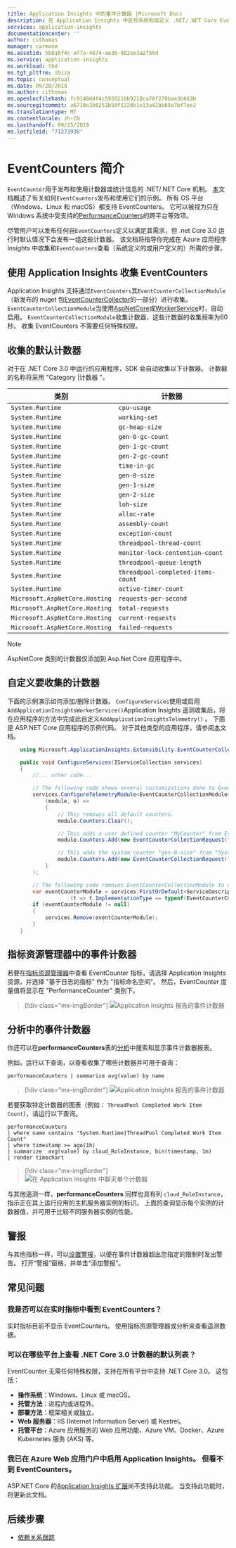 ```yaml
---
title: Application Insights 中的事件计数器 |Microsoft Docs
description: 在 Application Insights 中监视系统和自定义 .NET/.NET Core EventCounters。
services: application-insights
documentationcenter: ''
author: cithomas
manager: carmonm
ms.assetid: 5b816f4c-a77a-4674-ae36-802ee3a2f56d
ms.service: application-insights
ms.workload: tbd
ms.tgt_pltfrm: ibiza
ms.topic: conceptual
ms.date: 09/20/2019
ms.author: cithomas
ms.openlocfilehash: fc9148d4f4c5920210b9218ca70f270bae3b663b
ms.sourcegitcommit: a6718e2b0251b50f1228b1e13a42bb65e7bf7ee2
ms.translationtype: MT
ms.contentlocale: zh-CN
ms.lasthandoff: 09/25/2019
ms.locfileid: "71273938"
---
```

# <a name="eventcounters-introduction"></a>EventCounters 简介

`EventCounter`用于发布和使用计数器或统计信息的 .NET/.NET Core 机制。 [本](https://github.com/dotnet/corefx/blob/master/src/System.Diagnostics.Tracing/documentation/EventCounterTutorial.md)文档概述了有关如何`EventCounters`发布和使用它们的示例。 所有 OS 平台（Windows、Linux 和 macOS）都支持 EventCounters。 它可以被视为只在 Windows 系统中受支持的[PerformanceCounters](https://docs.microsoft.com/dotnet/api/system.diagnostics.performancecounter)的跨平台等效项。

尽管用户可以发布任何自`EventCounters`定义以满足其需求，但 .net Core 3.0 运行时默认情况下会发布一组这些计数器。 该文档将指导你完成在 Azure 应用程序 Insights 中收集和`EventCounters`查看（系统定义的或用户定义的）所需的步骤。

## <a name="using-application-insights-to-collect-eventcounters"></a>使用 Application Insights 收集 EventCounters

Application Insights 支持通过`EventCounters`其`EventCounterCollectionModule`（新发布的 nuget 包[EventCounterCollector](https://www.nuget.org/packages/Microsoft.ApplicationInsights.EventCounterCollector)的一部分）进行收集。 `EventCounterCollectionModule`当使用[AspNetCore](asp-net-core.md)或[WorkerService](worker-service.md)时，自动启用。 `EventCounterCollectionModule`收集计数器，这些计数器的收集频率为60秒。 收集 EventCounters 不需要任何特殊权限。

## <a name="default-counters-collected"></a>收集的默认计数器

对于在 .NET Core 3.0 中运行的应用程序，SDK 会自动收集以下计数器。 计数器的名称将采用 "Category |计数器 "。

|类别 | 计数器|
|---------------|-------|
|`System.Runtime` | `cpu-usage` |
|`System.Runtime` | `working-set` |
|`System.Runtime` | `gc-heap-size` |
|`System.Runtime` | `gen-0-gc-count` |
|`System.Runtime` | `gen-1-gc-count` |
|`System.Runtime` | `gen-2-gc-count` |
|`System.Runtime` | `time-in-gc` |
|`System.Runtime` | `gen-0-size` |
|`System.Runtime` | `gen-1-size` |
|`System.Runtime` | `gen-2-size` |
|`System.Runtime` | `loh-size` |
|`System.Runtime` | `alloc-rate` |
|`System.Runtime` | `assembly-count` |
|`System.Runtime` | `exception-count` |
|`System.Runtime` | `threadpool-thread-count` |
|`System.Runtime` | `monitor-lock-contention-count` |
|`System.Runtime` | `threadpool-queue-length` |
|`System.Runtime` | `threadpool-completed-items-count` |
|`System.Runtime` | `active-timer-count` |
|`Microsoft.AspNetCore.Hosting` | `requests-per-second` |
|`Microsoft.AspNetCore.Hosting` | `total-requests` |
|`Microsoft.AspNetCore.Hosting` | `current-requests` |
|`Microsoft.AspNetCore.Hosting` | `failed-requests` |

> [!NOTE]
> AspNetCore 类别的计数器仅添加到 Asp.Net Core 应用程序中。

## <a name="customizing-counters-to-be-collected"></a>自定义要收集的计数器

下面的示例演示如何添加/删除计数器。 `ConfigureServices`使用或启用`AddApplicationInsightsWorkerService()`Application Insights 遥测收集后，将在应用程序的方法中完成此自定义`AddApplicationInsightsTelemetry()` 。 下面是 ASP.NET Core 应用程序的示例代码。 对于其他类型的应用程序，请参阅[本](worker-service.md#configuring-or-removing-default-telemetrymodules)文档。

```csharp
    using Microsoft.ApplicationInsights.Extensibility.EventCounterCollector;

    public void ConfigureServices(IServiceCollection services)
    {
        //... other code...

        // The following code shows several customizations done to EventCounterCollectionModule.
        services.ConfigureTelemetryModule<EventCounterCollectionModule>(
            (module, o) =>
            {
                // This removes all default counters.
                module.Counters.Clear();

                // This adds a user defined counter "MyCounter" from EventSource named "MyEventSource"
                module.Counters.Add(new EventCounterCollectionRequest("MyEventSource", "MyCounter"));

                // This adds the system counter "gen-0-size" from "System.Runtime"
                module.Counters.Add(new EventCounterCollectionRequest("System.Runtime", "gen-0-size"));
            }
        );

        // The following code removes EventCounterCollectionModule to disable the module completely.
        var eventCounterModule = services.FirstOrDefault<ServiceDescriptor>
                    (t => t.ImplementationType == typeof(EventCounterCollectionModule));
        if (eventCounterModule != null)
        {
            services.Remove(eventCounterModule);
        }
    }
```

## <a name="event-counters-in-metric-explorer"></a>指标资源管理器中的事件计数器

若要在[指标资源管理器](https://docs.microsoft.com/azure/azure-monitor/platform/metrics-charts)中查看 EventCounter 指标，请选择 Application Insights 资源，并选择 "基于日志的指标" 作为 "指标命名空间"。 然后，EventCounter 度量值将显示在 "PerformanceCounter" 类别下。

> [!div class="mx-imgBorder"]
> ![Application Insights 报告的事件计数器](./media/event-counters/metrics-explorer-counter-list.png)

## <a name="event-counters-in-analytics"></a>分析中的事件计数器

你还可以在**performanceCounters**表的[分析](../../azure-monitor/app/analytics.md)中搜索和显示事件计数器报表。

例如，运行以下查询，以查看收集了哪些计数器并可用于查询：

```Kusto
performanceCounters | summarize avg(value) by name
```

> [!div class="mx-imgBorder"]
> ![Application Insights 报告的事件计数器](./media/event-counters/analytics-event-counters.png)

若要获取特定计数器的图表（例如： `ThreadPool Completed Work Item Count`），请运行以下查询。

```Kusto
performanceCounters 
| where name contains "System.Runtime|ThreadPool Completed Work Item Count"
| where timestamp >= ago(1h)
| summarize  avg(value) by cloud_RoleInstance, bin(timestamp, 1m)
| render timechart
```
> [!div class="mx-imgBorder"]
> ![在 Application Insights 中聊天单个计数器](./media/event-counters/analytics-completeditems-counters.png)

与其他遥测一样，**performanceCounters** 同样也具有列 `cloud_RoleInstance`，指示正在其上运行应用的主机服务器实例的标识。 上面的查询显示每个实例的计数器值，并可用于比较不同服务器实例的性能。

## <a name="alerts"></a>警报
与其他指标一样，可以[设置警报](../../azure-monitor/app/alerts.md)，以便在事件计数器超出您指定的限制时发出警告。 打开“警报”窗格，并单击“添加警报”。

## <a name="frequently-asked-questions"></a>常见问题

### <a name="can-i-see-eventcounters-in-live-metrics"></a>我是否可以在实时指标中看到 EventCounters？

实时指标目前不显示 EventCounters。 使用指标资源管理器或分析来查看遥测数据。

### <a name="which-platforms-can-i-see-the-default-list-of-net-core-30-counters"></a>可以在哪些平台上查看 .NET Core 3.0 计数器的默认列表？

EventCounter 无需任何特殊权限，支持在所有平台中支持 .NET Core 3.0。 这包括：

* **操作系统**：Windows、Linux 或 macOS。
* **托管方法**：进程内或进程外。
* **部署方法**：框架相关或独立。
* **Web 服务器**：IIS (Internet Information Server) 或 Kestrel。
* **托管平台**：Azure 应用服务的 Web 应用功能、Azure VM、Docker、Azure Kubernetes 服务 (AKS) 等。

### <a name="i-have-enabled-application-insights-from-azure-web-app-portal-but-i-cant-see-eventcounters"></a>我已在 Azure Web 应用门户中启用 Application Insights。 但看不到 EventCounters。

 ASP.NET Core 的[Application Insights 扩展](https://docs.microsoft.com/azure/azure-monitor/app/azure-web-apps)尚不支持此功能。 当支持此功能时，将更新此文档。

## <a name="next"></a>后续步骤

* [依赖关系跟踪](../../azure-monitor/app/asp-net-dependencies.md)